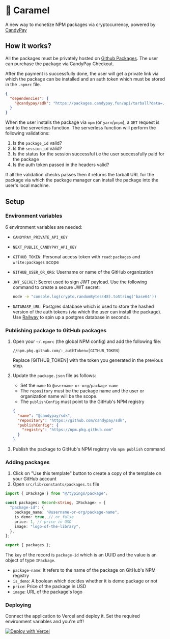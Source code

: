 # 🍮 Caramel

A new way to monetize NPM packages via cryptocurrency, powered by [CandyPay](https://candypay.fun)

## How it works?

All the packages must be privately hosted on [Github Packages](https://github.com/features/packages). The user can purchase the package via CandyPay Checkout.

After the payment is successfully done, the user will get a private link via which the package can be installed and an auth token which must be stored in the `.npmrc` file.

```json
{
  "dependencies": {
    "@candypay/sdk": "https://packages.candypay.fun/api/tarball?data=..."
  }
}
```

When the user installs the package via `npm` (or `yarn`/`pnpm`), a `GET` request is sent to the serverless function. The serverless function will perform the following validations:
1. Is the `package_id` valid?
2. Is the `session_id` valid?
3. Is the status for the session successful i.e the user successfully paid for the package
4. Is the auth token passed in the headers valid?

If all the validation checks passes then it returns the tarball URL for the package via which the package manager can install the package into the user's local machine.


## Setup 

### Environment variables

6 environment variables are needed:
- `CANDYPAY_PRIVATE_API_KEY`
- `NEXT_PUBLIC_CANDYPAY_API_KEY`
- `GITHUB_TOKEN`: Personal access token with `read:packages` and `write:packages` scope
- `GITHUB_USER_OR_ORG`: Username or name of the GitHub organization
- `JWT_SECRET`: Secret used to sign JWT payload. Use the following command to create a secure JWT secret:

    ```bash
    node -e "console.log(crypto.randomBytes(48).toString('base64'))
    ```
    
- `DATABASE_URL`: Postgres database which is used to store the hashed version of the auth tokens (via which the user can install the package). Use [Railway](https://railway.app) to spin up a postgres database in seconds.

### Publishing package to GitHub packages

1. Open your `~/.npmrc` (the global NPM config) and add the following file:
    ```
    //npm.pkg.github.com/:_authToken=[GITHUB_TOKEN]
    ```
    Replace [GITHUB_TOKEN] with the token you generated in the previous step.
2. Update the `package.json` file as follows:
    - Set the `name` to `@username-or-org/package-name`
    - The `repository` must be the package name and the user or organization name will be the scope.
    - The `publishConfig` must point to the GitHub's NPM registry

    ```json
    {
      "name": "@candypay/sdk",
      "repository": "https://github.com/candypay/sdk",
      "publishConfig": {
        "registry": "https://npm.pkg.github.com"
      }
    }
    ```
3. Publish the package to GitHub's NPM registry via `npm publish` command

### Adding packages

1. Click on "Use this template" button to create a copy of the template on your GitHub account
2. Open `src/lib/constants/packages.ts` file

```ts
import { IPackage } from "@/typings/package";

const packages: Record<string, IPackage> = {
  "package-id": {
    package_name: "@username-or-org/package-name",
    is_demo: true, // or false
    price: 1, // price in USD
    image: "logo-of-the-library",
  },
};

export { packages };
```

  The `key` of the record is `package-id` which is an UUID and the value is an object of type `IPackage`.

  - `package-name`: It refers to the name of the package on GitHub's NPM registry
  - `is_demo`: A boolean which decides whether it is demo package or not
  - `price`: Price of the package in USD
  - `image`: URL of the package's logo 

### Deploying

Connect the application to Vercel and deploy it. Set the required environment variables and you're off!

[![Deploy with Vercel](https://vercel.com/button)](https://vercel.com/new/clone?repository-url=https%3A%2F%2Fgithub.com%2Fcandypay%2Fcaramel&env=CANDYPAY_PRIVATE_API_KEY,NEXT_PUBLIC_CANDYPAY_API_KEY,GITHUB_TOKEN,GITHUB_USER_OR_ORG,JWT_SECRET,DATABASE_URL)
